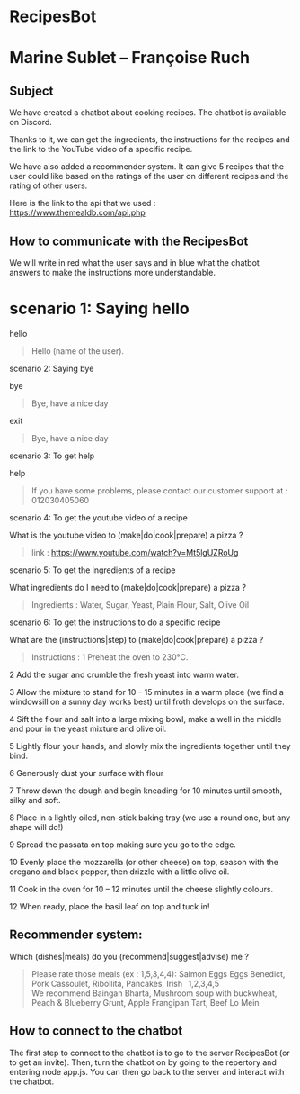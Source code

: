 # RecipesBot

# Marine Sublet – Françoise Ruch 
 
## Subject  


We have created a chatbot about cooking recipes. The chatbot is available on Discord. 

Thanks to it, we can get the ingredients, the instructions for the recipes and the link to the YouTube video of a specific recipe.  
 
We have also added a recommender system. It can give 5 recipes that the user could like based on the ratings of the user on different recipes and the rating of other users. 

Here is the link to the api that we used : https://www.themealdb.com/api.php


## How to communicate with the RecipesBot 

We will write in red what the user says and in blue what the chatbot answers to make the instructions more understandable. 

 
# scenario 1: Saying hello 

hello     

>  Hello (name of the user).        

scenario 2: Saying bye 

bye    
>  Bye, have a nice day 

exit    
>  Bye, have a nice day 

 

scenario 3: To get help 

help     
> If you have some problems, please contact our customer support at : 012030405060
 

scenario 4: To get the youtube video of a recipe 

 

What is the youtube video to (make|do|cook|prepare) a pizza ?    
> link : https://www.youtube.com/watch?v=Mt5lgUZRoUg 
 

scenario 5: To get the ingredients of a recipe 


What ingredients do I need to (make|do|cook|prepare) a pizza ?  
> Ingredients : Water, Sugar, Yeast, Plain Flour, Salt, Olive Oil 
 

scenario 6: To get the instructions to do a specific recipe 
 
 What are the (instructions|step) to (make|do|cook|prepare) a pizza ?  
> Instructions : 1 Preheat the oven to 230°C. 

2 Add the sugar and crumble the fresh yeast into warm water.  

3 Allow the mixture to stand for 10 – 15 minutes in a warm place (we find a windowsill on a sunny day works best) until froth develops on the surface. 

4 Sift the flour and salt into a large mixing bowl, make a well in the middle and pour in the yeast mixture and olive oil. 

5 Lightly flour your hands, and slowly mix the ingredients together until they bind. 

6 Generously dust your surface with flour

7 Throw down the dough and begin kneading for 10 minutes until smooth, silky and soft. 
 
8 Place in a lightly oiled, non-stick baking tray (we use a round one, but any shape will do!) 

9 Spread the passata on top making sure you go to the edge. 

10 Evenly place the mozzarella (or other cheese) on top, season with the oregano and black pepper, then drizzle with a little olive oil. 

11 Cook in the oven for 10 – 12 minutes until the cheese slightly colours. 

12 When ready, place the basil leaf on top and tuck in!  


## Recommender system:   

 
Which (dishes|meals) do you (recommend|suggest|advise) me ?   
> Please rate those meals (ex : 1,5,3,4,4): 
Salmon Eggs Eggs Benedict, Pork Cassoulet, Ribollita, Pancakes, Irish   
1,2,3,4,5  
> We recommend Baingan Bharta, Mushroom soup with buckwheat, Peach & Blueberry Grunt, Apple Frangipan Tart, Beef Lo Mein 

 
## How to connect to the chatbot 


The first step to connect to the chatbot is to go to the server RecipesBot (or to get an invite). Then, turn the chatbot on by going to the repertory and entering node app.js. You can then go back to the server and interact with the chatbot. 

 
